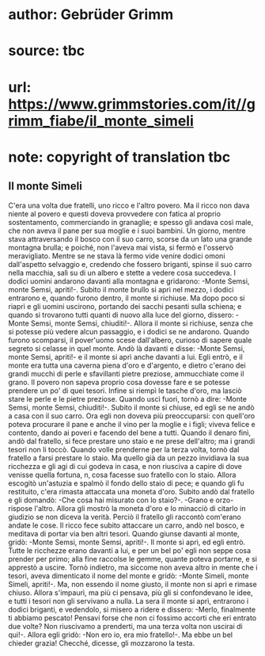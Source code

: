 # author: Gebrüder Grimm
# source: tbc
# url: https://www.grimmstories.com/it//grimm_fiabe/il_monte_simeli
# note: copyright of translation tbc

## Il monte Simeli 

C'era una volta due fratelli, uno ricco e l'altro povero. Ma il ricco
non dava niente al povero e questi doveva provvedere con fatica al
proprio sostentamento, commerciando in granaglie; e spesso gli andava
così male, che non aveva il pane per sua moglie e i suoi bambini. Un
giorno, mentre stava attraversando il bosco con il suo carro, scorse da
un lato una grande montagna brulla; e poiché‚ non l'aveva mai vista, si
fermò e l'osservò meravigliato. Mentre se ne stava là fermo vide venire
dodici omoni dall'aspetto selvaggio e, credendo che fossero briganti,
spinse il suo carro nella macchia, salì su di un albero e stette a
vedere cosa succedeva. I dodici uomini andarono davanti alla montagna e
gridarono: -Monte Semsi, monte Semsi, apriti!-. Subito il monte brullo
si aprì nel mezzo, i dodici entrarono e, quando furono dentro, il monte
si richiuse. Ma dopo poco si riaprì e gli uomini uscirono, portando dei
sacchi pesanti sulla schiena; e quando si trovarono tutti quanti di
nuovo alla luce del giorno, dissero: -Monte Semsi, monte Semsi,
chiuditi!-. Allora il monte si richiuse, senza che si potesse più vedere
alcun passaggio, e i dodici se ne andarono. Quando furono scomparsi, il
pover'uomo scese dall'albero, curioso di sapere quale segreto si
celasse in quel monte. Andò là davanti e disse: -Monte Semsi, monte
Semsi, apriti!- e il monte si aprì anche davanti a lui. Egli entrò, e il
monte era tutta una caverna piena d'oro e d'argento, e dietro c'erano
dei grandi mucchi di perle e sfavillanti pietre preziose, ammucchiate
come il grano. Il povero non sapeva proprio cosa dovesse fare e se
potesse prendere un po' di quei tesori. Infine si riempì le tasche
d'oro, ma lasciò stare le perle e le pietre preziose. Quando uscì
fuori, tornò a dire: -Monte Semsi, monte Semsi, chiuditi!-. Subito il
monte si chiuse, ed egli se ne andò a casa con il suo carro. Ora egli
non doveva più preoccuparsi: con quell'oro poteva procurare il pane e
anche il vino per la moglie e i figli; viveva felice e contento, dando
ai poveri e facendo del bene a tutti. Quando il denaro finì, andò dal
fratello, si fece prestare uno staio e ne prese dell'altro; ma i grandi
tesori non li toccò. Quando volle prenderne per la terza volta, tornò
dal fratello a farsi prestare lo staio. Ma quello già da un pezzo
invidiava la sua ricchezza e gli agi di cui godeva in casa, e non
riusciva a capire di dove venisse quella fortuna, n‚ cosa facesse suo
fratello con lo staio. Allora escogitò un'astuzia e spalmò il fondo
dello staio di pece; e quando gli fu restituito, c'era rimasta
attaccata una moneta d'oro. Subito andò dal fratello e gli domandò:
-Che cosa hai misurato con lo staio?-. -Grano e orzo- rispose l'altro.
Allora gli mostrò la moneta d'oro e lo minacciò di citarlo in giudizio
se non diceva la verità. Perciò il fratello gli raccontò com'erano
andate le cose. Il ricco fece subito attaccare un carro, andò nel bosco,
e meditava di portar via ben altri tesori. Quando giunse davanti al
monte, gridò: -Monte Semsi, monte Semsi, apriti!-. Il monte si aprì, ed
egli entrò. Tutte le ricchezze erano davanti a lui, e per un bel po'
egli non seppe cosa prender per primo; alla fine raccolse le gemme,
quante poteva portarne, e si apprestò a uscire. Tornò indietro, ma
siccome non aveva altro in mente che i tesori, aveva dimenticato il nome
del monte e gridò: -Monte Simeli, monte Simeli, apriti!-. Ma, non
essendo il nome giusto, il monte non si aprì e rimase chiuso. Allora
s'impaurì, ma più ci pensava, più gli si confondevano le idee, e tutti
i tesori non gli servivano a nulla. La sera il monte si aprì, entrarono
i dodici briganti, e vedendolo, si misero a ridere e dissero: -Merlo,
finalmente ti abbiamo pescato! Pensavi forse che non ci fossimo accorti
che eri entrato due volte? Non riuscivamo a prenderti, ma una terza
volta non uscirai di qui!-. Allora egli gridò: -Non ero io, era mio
fratello!-. Ma ebbe un bel chieder grazia! Checché‚ dicesse, gli
mozzarono la testa.
